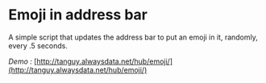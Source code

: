 Emoji in address bar
====================

A simple script that updates the address bar to put an emoji in it, randomly, every .5 seconds.

*Demo :* [http://tanguy.alwaysdata.net/hub/emoji/](http://tanguy.alwaysdata.net/hub/emoji/)
